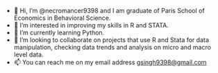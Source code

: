 - 👋 Hi, I’m @necromancer9398 and I am graduate of Paris School of Economics in Behavioral Science. 
- 👀 I’m interested in improving my skills in R and STATA.
- 🌱 I’m currently learning Python.
- 💞️ I’m looking to collaborate on projects that use R and Stata for data manipulation, checking data trends and analysis on micro and macro level data.
- 📫 You can reach me on my email address gsingh9398@gmail.com

<!---
necromancer9398/necromancer9398 is a ✨ special ✨ repository because its `README.md` (this file) appears on your GitHub profile.
You can click the Preview link to take a look at your changes.
--->
